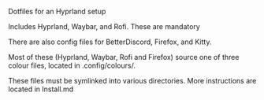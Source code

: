 Dotfiles for an Hyprland setup


Includes Hyprland, Waybar, and Rofi. These are mandatory

There are also config files for BetterDiscord, Firefox, and Kitty.


Most of these (Hyprland, Waybar, Rofi and Firefox) source one of three colour files, located in .config/colours/.

These files must be symlinked into various directories. More instructions are located in Install.md
